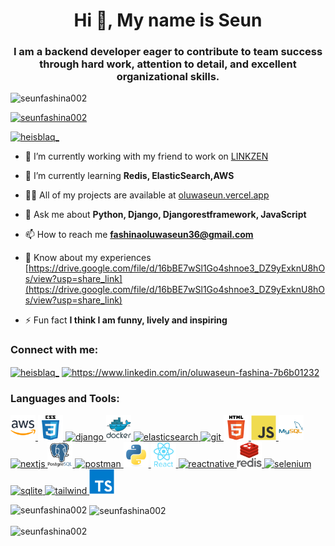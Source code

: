 <h1 align="center">Hi 👋, My name is Seun</h1>
<h3 align="center">I am a backend developer eager to contribute to team success through hard work, attention to detail, and excellent organizational skills.</h3>

<p align="left"> <img src="https://komarev.com/ghpvc/?username=seunfashina002&label=Profile%20views&color=0e75b6&style=flat" alt="seunfashina002" /> </p>

<p align="left"> <a href="https://github.com/ryo-ma/github-profile-trophy"><img src="https://github-profile-trophy.vercel.app/?username=seunfashina002" alt="seunfashina002" /></a> </p>

<p align="left"> <a href="https://twitter.com/heisblaq_" target="blank"><img src="https://img.shields.io/twitter/follow/heisblaq_?logo=twitter&style=for-the-badge" alt="heisblaq_" /></a> </p>

- 🔭 I’m currently working with my friend to work on [LINKZEN](https://linkzen.vercel.app)

- 🌱 I’m currently learning **Redis, ElasticSearch,AWS**

- 👨‍💻 All of my projects are available at [oluwaseun.vercel.app](https://oluwaseun.vercel.app/)

- 💬 Ask me about **Python, Django, Djangorestframework, JavaScript**

- 📫 How to reach me **fashinaoluwaseun36@gmail.com**

- 📄 Know about my experiences [https://drive.google.com/file/d/16bBE7wSl1Go4shnoe3_DZ9yExknU8hOs/view?usp=share_link](https://drive.google.com/file/d/16bBE7wSl1Go4shnoe3_DZ9yExknU8hOs/view?usp=share_link)

- ⚡ Fun fact **I think I am funny, lively and inspiring**

<h3 align="left">Connect with me:</h3>
<p align="left">
<a href="https://twitter.com/heisblaq_" target="blank"><img align="center" src="https://raw.githubusercontent.com/rahuldkjain/github-profile-readme-generator/master/src/images/icons/Social/twitter.svg" alt="heisblaq_" height="30" width="40" /></a>
<a href="https://linkedin.com/in/https://www.linkedin.com/in/oluwaseun-fashina-7b6b01232" target="blank"><img align="center" src="https://raw.githubusercontent.com/rahuldkjain/github-profile-readme-generator/master/src/images/icons/Social/linked-in-alt.svg" alt="https://www.linkedin.com/in/oluwaseun-fashina-7b6b01232" height="30" width="40" /></a>
</p>

<h3 align="left">Languages and Tools:</h3>
<p align="left"> <a href="https://aws.amazon.com" target="_blank" rel="noreferrer"> <img src="https://raw.githubusercontent.com/devicons/devicon/master/icons/amazonwebservices/amazonwebservices-original-wordmark.svg" alt="aws" width="40" height="40"/> </a> <a href="https://www.w3schools.com/css/" target="_blank" rel="noreferrer"> <img src="https://raw.githubusercontent.com/devicons/devicon/master/icons/css3/css3-original-wordmark.svg" alt="css3" width="40" height="40"/> </a> <a href="https://www.djangoproject.com/" target="_blank" rel="noreferrer"> <img src="https://cdn.worldvectorlogo.com/logos/django.svg" alt="django" width="40" height="40"/> </a> <a href="https://www.docker.com/" target="_blank" rel="noreferrer"> <img src="https://raw.githubusercontent.com/devicons/devicon/master/icons/docker/docker-original-wordmark.svg" alt="docker" width="40" height="40"/> </a> <a href="https://www.elastic.co" target="_blank" rel="noreferrer"> <img src="https://www.vectorlogo.zone/logos/elastic/elastic-icon.svg" alt="elasticsearch" width="40" height="40"/> </a> <a href="https://git-scm.com/" target="_blank" rel="noreferrer"> <img src="https://www.vectorlogo.zone/logos/git-scm/git-scm-icon.svg" alt="git" width="40" height="40"/> </a> <a href="https://www.w3.org/html/" target="_blank" rel="noreferrer"> <img src="https://raw.githubusercontent.com/devicons/devicon/master/icons/html5/html5-original-wordmark.svg" alt="html5" width="40" height="40"/> </a> <a href="https://developer.mozilla.org/en-US/docs/Web/JavaScript" target="_blank" rel="noreferrer"> <img src="https://raw.githubusercontent.com/devicons/devicon/master/icons/javascript/javascript-original.svg" alt="javascript" width="40" height="40"/> </a> <a href="https://www.mysql.com/" target="_blank" rel="noreferrer"> <img src="https://raw.githubusercontent.com/devicons/devicon/master/icons/mysql/mysql-original-wordmark.svg" alt="mysql" width="40" height="40"/> </a> <a href="https://nextjs.org/" target="_blank" rel="noreferrer"> <img src="https://cdn.worldvectorlogo.com/logos/nextjs-2.svg" alt="nextjs" width="40" height="40"/> </a> <a href="https://www.postgresql.org" target="_blank" rel="noreferrer"> <img src="https://raw.githubusercontent.com/devicons/devicon/master/icons/postgresql/postgresql-original-wordmark.svg" alt="postgresql" width="40" height="40"/> </a> <a href="https://postman.com" target="_blank" rel="noreferrer"> <img src="https://www.vectorlogo.zone/logos/getpostman/getpostman-icon.svg" alt="postman" width="40" height="40"/> </a> <a href="https://www.python.org" target="_blank" rel="noreferrer"> <img src="https://raw.githubusercontent.com/devicons/devicon/master/icons/python/python-original.svg" alt="python" width="40" height="40"/> </a> <a href="https://reactjs.org/" target="_blank" rel="noreferrer"> <img src="https://raw.githubusercontent.com/devicons/devicon/master/icons/react/react-original-wordmark.svg" alt="react" width="40" height="40"/> </a> <a href="https://reactnative.dev/" target="_blank" rel="noreferrer"> <img src="https://reactnative.dev/img/header_logo.svg" alt="reactnative" width="40" height="40"/> </a> <a href="https://redis.io" target="_blank" rel="noreferrer"> <img src="https://raw.githubusercontent.com/devicons/devicon/master/icons/redis/redis-original-wordmark.svg" alt="redis" width="40" height="40"/> </a> <a href="https://www.selenium.dev" target="_blank" rel="noreferrer"> <img src="https://raw.githubusercontent.com/detain/svg-logos/780f25886640cef088af994181646db2f6b1a3f8/svg/selenium-logo.svg" alt="selenium" width="40" height="40"/> </a> <a href="https://www.sqlite.org/" target="_blank" rel="noreferrer"> <img src="https://www.vectorlogo.zone/logos/sqlite/sqlite-icon.svg" alt="sqlite" width="40" height="40"/> </a> <a href="https://tailwindcss.com/" target="_blank" rel="noreferrer"> <img src="https://www.vectorlogo.zone/logos/tailwindcss/tailwindcss-icon.svg" alt="tailwind" width="40" height="40"/> </a> <a href="https://www.typescriptlang.org/" target="_blank" rel="noreferrer"> <img src="https://raw.githubusercontent.com/devicons/devicon/master/icons/typescript/typescript-original.svg" alt="typescript" width="40" height="40"/> </a> </p>

<p><img align="left" src="https://github-readme-stats.vercel.app/api/top-langs?username=seunfashina002&show_icons=true&locale=en&layout=compact" alt="seunfashina002" /></p>

<p>&nbsp;<img align="center" src="https://github-readme-stats.vercel.app/api?username=seunfashina002&show_icons=true&locale=en" alt="seunfashina002" /></p>

<p><img align="center" src="https://github-readme-streak-stats.herokuapp.com/?user=seunfashina002&" alt="seunfashina002" /></p>
